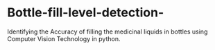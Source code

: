 # Bottle-fill-level-detection-
Identifying the Accuracy of filling the medicinal liquids in bottles using Computer Vision Technology in python.

